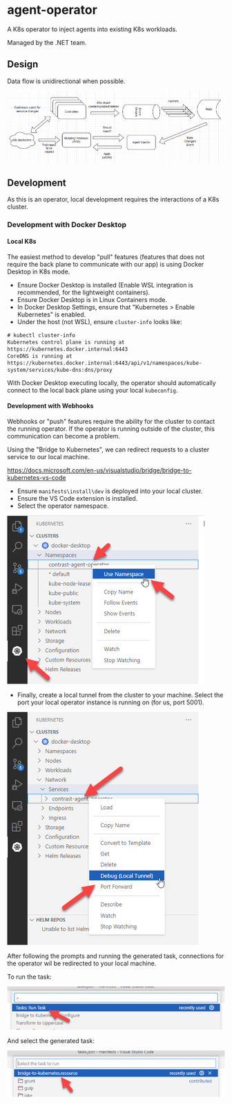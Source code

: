 # agent-operator

A K8s operator to inject agents into existing K8s workloads.

Managed by the .NET team.

## Design

Data flow is unidirectional when possible.

![Data Flow](./docs/data-flow.png)

## Development

As this is an operator, local development requires the interactions of a K8s cluster.

### Development with Docker Desktop

#### Local K8s

The easiest method to develop "pull" features (features that does not require the back plane to communicate with our app) is using Docker Desktop in K8s mode.

- Ensure Docker Desktop is installed (Enable WSL integration is recommended, for the lightweight containers).
- Ensure Docker Desktop is in Linux Containers mode.
- In Docker Desktop Settings, ensure that "Kubernetes > Enable Kubernetes" is enabled.
- Under the host (not WSL), ensure `cluster-info` looks like:

```
# kubectl cluster-info
Kubernetes control plane is running at https://kubernetes.docker.internal:6443
CoreDNS is running at https://kubernetes.docker.internal:6443/api/v1/namespaces/kube-system/services/kube-dns:dns/proxy
```

With Docker Desktop executing locally, the operator should automatically connect to the local back plane using your local `kubeconfig`.

#### Development with Webhooks

Webhooks or "push" features require the ability for the cluster to contact the running operator. If the operator is running outside of the cluster, this communication can become a problem.

Using the "Bridge to Kubernetes", we can redirect requests to a cluster service to our local machine.

https://docs.microsoft.com/en-us/visualstudio/bridge/bridge-to-kubernetes-vs-code

- Ensure `manifests\install\dev` is deployed into your local cluster.
- Ensure the VS Code extension is installed.
- Select the operator namespace.

![Select Namespace](./docs/select-namespace.png)

- Finally, create a local tunnel from the cluster to your machine. Select the port your local operator instance is running on (for us, port 5001).

![Debug Service](./docs/debug-service.png)

After following the prompts and running the generated task, connections for the operator wil be redirected to your local machine.

To run the task:

![Run Task](./docs/run-task.png)

And select the generated task:

![Bridge Task](./docs/bridge-task.png)
